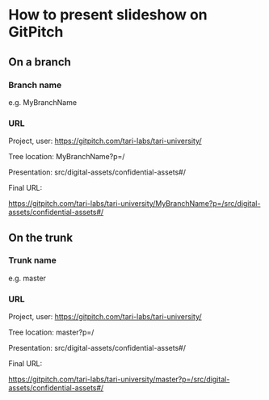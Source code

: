# How to present slideshow on GitPitch

## On a branch
### Branch name 
e.g. MyBranchName

### URL
Project, user:   https://gitpitch.com/tari-labs/tari-university/

Tree location:   MyBranchName?p=/

Presentation:   src/digital-assets/confidential-assets#/

Final URL:

https://gitpitch.com/tari-labs/tari-university/MyBranchName?p=/src/digital-assets/confidential-assets#/

## On the trunk
### Trunk name
e.g. master
### URL
Project, user:   https://gitpitch.com/tari-labs/tari-university/

Tree location:   master?p=/

Presentation:    src/digital-assets/confidential-assets#/

Final URL:

https://gitpitch.com/tari-labs/tari-university/master?p=/src/digital-assets/confidential-assets#/
